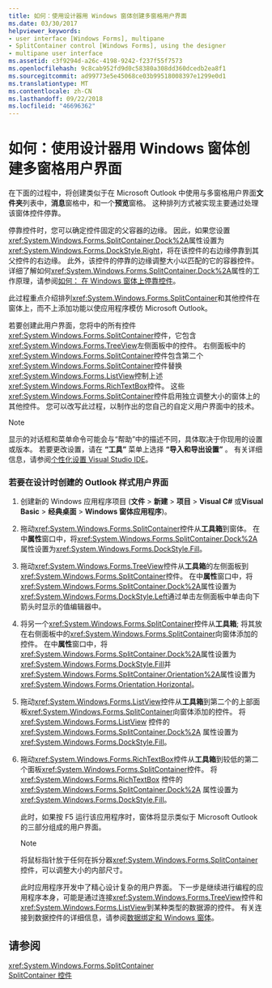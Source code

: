 ```yaml
---
title: 如何：使用设计器用 Windows 窗体创建多窗格用户界面
ms.date: 03/30/2017
helpviewer_keywords:
- user interface [Windows Forms], multipane
- SplitContainer control [Windows Forms], using the designer
- multipane user interface
ms.assetid: c3f9294d-a26c-4198-9242-f237f55f7573
ms.openlocfilehash: 9c8cab952fd9d0c58380a308dd360dcedb2ea8f1
ms.sourcegitcommit: ad99773e5e45068ce03b99518008397e1299e0d1
ms.translationtype: MT
ms.contentlocale: zh-CN
ms.lasthandoff: 09/22/2018
ms.locfileid: "46696362"
---
```

# <a name="how-to-create-a-multipane-user-interface-with-windows-forms-using-the-designer"></a>如何：使用设计器用 Windows 窗体创建多窗格用户界面
在下面的过程中，将创建类似于在 Microsoft Outlook 中使用与多窗格用户界面**文件夹**列表中，**消息**窗格中，和一个**预览**窗格。 这种排列方式被实现主要通过处理该窗体控件停靠。  
  
 停靠控件时，您可以确定控件固定的父容器的边缘。 因此，如果您设置<xref:System.Windows.Forms.SplitContainer.Dock%2A>属性设置为<xref:System.Windows.Forms.DockStyle.Right>，将在该控件的右边缘停靠到其父控件的右边缘。 此外，该控件的停靠的边缘调整大小以匹配的它的容器控件。 详细了解如何<xref:System.Windows.Forms.SplitContainer.Dock%2A>属性的工作原理，请参阅[如何： 在 Windows 窗体上停靠控件](../../../../docs/framework/winforms/controls/how-to-dock-controls-on-windows-forms.md)。  
  
 此过程重点介绍排列<xref:System.Windows.Forms.SplitContainer>和其他控件在窗体上，而不上添加功能以使应用程序模仿 Microsoft Outlook。  
  
 若要创建此用户界面，您将中的所有控件<xref:System.Windows.Forms.SplitContainer>控件，它包含<xref:System.Windows.Forms.TreeView>左侧面板中的控件。 右侧面板中的<xref:System.Windows.Forms.SplitContainer>控件包含第二个<xref:System.Windows.Forms.SplitContainer>控件替换<xref:System.Windows.Forms.ListView>控制上述<xref:System.Windows.Forms.RichTextBox>控件。 这些<xref:System.Windows.Forms.SplitContainer>控件启用独立调整大小的窗体上的其他控件。 您可以改写此过程，以制作出的您自己的自定义用户界面中的技术。  
  
> [!NOTE]
>  显示的对话框和菜单命令可能会与“帮助”中的描述不同，具体取决于你现用的设置或版本。 若要更改设置，请在 **“工具”** 菜单上选择 **“导入和导出设置”** 。 有关详细信息，请参阅[个性化设置 Visual Studio IDE](/visualstudio/ide/personalizing-the-visual-studio-ide)。  
  
### <a name="to-create-an-outlook-style-user-interface-at-design-time"></a>若要在设计时创建的 Outlook 样式用户界面  
  
1.  创建新的 Windows 应用程序项目 (**文件** > **新建** > **项目** > **Visual C#** 或**Visual Basic** > **经典桌面** > **Windows 窗体应用程序**)。  
  
2.  拖动<xref:System.Windows.Forms.SplitContainer>控件从**工具箱**到窗体。 在中**属性**窗口中，将<xref:System.Windows.Forms.SplitContainer.Dock%2A>属性设置为<xref:System.Windows.Forms.DockStyle.Fill>。  
  
3.  拖动<xref:System.Windows.Forms.TreeView>控件从**工具箱**的左侧面板到<xref:System.Windows.Forms.SplitContainer>控件。 在中**属性**窗口中，将<xref:System.Windows.Forms.SplitContainer.Dock%2A>属性设置为<xref:System.Windows.Forms.DockStyle.Left>通过单击左侧面板中单击向下箭头时显示的值编辑器中。  
  
4.  将另一个<xref:System.Windows.Forms.SplitContainer>控件从**工具箱**; 将其放在右侧面板中的<xref:System.Windows.Forms.SplitContainer>向窗体添加的控件。 在中**属性**窗口中，将<xref:System.Windows.Forms.SplitContainer.Dock%2A>属性设置为<xref:System.Windows.Forms.DockStyle.Fill>并<xref:System.Windows.Forms.SplitContainer.Orientation%2A>属性设置为<xref:System.Windows.Forms.Orientation.Horizontal>。  
  
5.  拖动<xref:System.Windows.Forms.ListView>控件从**工具箱**到第二个的上部面板<xref:System.Windows.Forms.SplitContainer>向窗体添加的控件。 将 <xref:System.Windows.Forms.ListView> 控件的 <xref:System.Windows.Forms.SplitContainer.Dock%2A> 属性设置为 <xref:System.Windows.Forms.DockStyle.Fill>。  
  
6.  拖动<xref:System.Windows.Forms.RichTextBox>控件从**工具箱**到较低的第二个面板<xref:System.Windows.Forms.SplitContainer>控件。 将 <xref:System.Windows.Forms.RichTextBox> 控件的 <xref:System.Windows.Forms.SplitContainer.Dock%2A> 属性设置为 <xref:System.Windows.Forms.DockStyle.Fill>。  
  
     此时，如果按 F5 运行该应用程序时，窗体将显示类似于 Microsoft Outlook 的三部分组成的用户界面。  
  
    > [!NOTE]
    >  将鼠标指针放于任何在拆分器<xref:System.Windows.Forms.SplitContainer>控件，可以调整大小的内部尺寸。  
  
     此时应用程序开发中了精心设计复杂的用户界面。 下一步是继续进行编程的应用程序本身，可能是通过连接<xref:System.Windows.Forms.TreeView>控件和<xref:System.Windows.Forms.ListView>到某种类型的数据源的控件。 有关连接到数据控件的详细信息，请参阅[数据绑定和 Windows 窗体](../../../../docs/framework/winforms/data-binding-and-windows-forms.md)。  
  
## <a name="see-also"></a>请参阅  
 <xref:System.Windows.Forms.SplitContainer>  
 [SplitContainer 控件](../../../../docs/framework/winforms/controls/splitcontainer-control-windows-forms.md)
